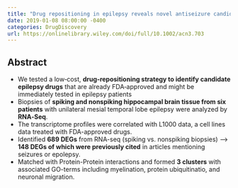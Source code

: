 ```yaml
---
title: "Drug repositioning in epilepsy reveals novel antiseizure candidates"
date: 2019-01-08 08:00:00 -0400
categories: DrugDiscovery
url: https://onlinelibrary.wiley.com/doi/full/10.1002/acn3.703
---
```


## Abstract
- We tested a low‐cost, **drug‐repositioning strategy to identify candidate epilepsy drugs** that are already FDA‐approved and might be immediately tested in epilepsy patients
- Biopsies of **spiking and nonspiking hippocampal brain tissue from six patients** with unilateral mesial temporal lobe epilepsy were analyzed by **RNA‐Seq**.
- The transcriptome profiles were correlated with L1000 data, a cell lines data treated with FDA-approved drugs.
- Identified **689 DEGs** from RNA-seq (spiking vs. nonspiking biopsies) --> **148 DEGs of which were previously cited** in articles mentioning seizures or epolepsy.
- Matched with Protein-Protein interactions and formed **3 clusters** with associated GO-terms including myelination, protein ubiquitinatio, and neuronal migration.


